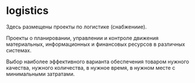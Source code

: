 # logistics

Здесь размещены проекты по логистике (снабжениие).

Проекты  о планировании, управлении и контроле движения материальных, информационных и финансовых ресурсов в различных системах.

Выбор наиболее эффективного варианта обеспечения товаром нужного качества, нужного количества, в нужное время, в нужном месте с минимальными затратами.

